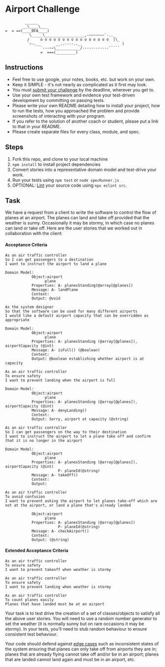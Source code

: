 Airport Challenge
=================

```
         ______
        __\____\___
=  = ==(____DFA____)
           \_____\__________________,-~~~~~~~`-.._
          /     o o o o o o o o o o o o o o o o  |\_
          `~-.__       __..----..__                  )
                `---~~\___________/------------`````
                =  ===(_________)

```

Instructions
---------

* Feel free to use google, your notes, books, etc. but work on your own.
* Keep it SIMPLE - it's not nearly as complicated as it first may look.
* You must [submit your challenge](https://airtable.com/shrUGm2T8TYCFAmjN) by the deadline, wherever you get to.
* Use your own test framework and evidence your test-driven development by committing on passing tests.
* Please write your own README detailing how to install your project, how to run the tests, how you approached the problem and provide screenshots of interacting with your program.
* If you refer to the solution of another coach or student, please put a link to that in your README.
* Please create separate files for every class, module, and spec.

Steps
-------

1. Fork this repo, and clone to your local machine
2. `npm install` to install project dependencies
3. Convert stories into a representative domain model and test-drive your work.
4. Run your tests using `npm test` or `node specRunner.js`
5. OPTIONAL: [Lint](https://eslint.org/docs/user-guide/getting-started) your source code using `npx eslint src`.

Task
-----

We have a request from a client to write the software to control the flow of planes at an airport. The planes can land and take off provided that the weather is sunny. Occasionally it may be stormy, in which case no planes can land or take off.  Here are the user stories that we worked out in collaboration with the client:

#### Acceptance Criteria
```
As an air traffic controller
So I can get passengers to a destination
I want to instruct the airport to land a plane

Domain Model: 
            Object:airport
                  plane
            Properties: A- planesStanding(@array[@planes])
            Message: A- landPlane 
            Context:
            Output: @void

As the system designer
So that the software can be used for many different airports
I would like a default airport capacity that can be overridden as appropriate

Domain Model:
            Object:airport
                  plane
            Properties: A- planesStanding (@array[@planes]), airportCapacity (@int)
            Message: A- isFull() (@boolean)
            Context:
            Output: @boolean establishing whether airport is at capacity

As an air traffic controller
To ensure safety
I want to prevent landing when the airport is full

Domain Model:
            Object:airport
                  plane
            Properties: A- planesStanding (@array[@planes]), airportCapacity (@int)
            Message: A- denyLanding()
            Context:
            Output: Sorry, airport at capacity (@string)

As an air traffic controller
So I can get passengers on the way to their destination
I want to instruct the airport to let a plane take off and confirm that it is no longer in the airport

Domain Model:
            Object:airport
                  plane
            Properties: A- planesStanding (@array[@planes]), airportCapacity (@int)
                        P- planeId(@string)  
            Message: A- takeOff() 
            Context:
            Output:

As an air traffic controller
To avoid confusion
I want to prevent asking the airport to let planes take-off which are not at the airport, or land a plane that's already landed

            Object:airport
                  plane
            Properties: A- planesStanding (@array[@planes])
                        P- planeId(@string)  
            Message: A- checkAirport() 
            Context:
            Output: (@string)

```

#### Extended Acceptance Criteria
```
As an air traffic controller
To ensure safety
I want to prevent takeoff when weather is stormy

As an air traffic controller
To ensure safety
I want to prevent landing when weather is stormy

As an air traffic controller
To count planes easily
Planes that have landed must be at an airport
```

Your task is to test drive the creation of a set of classes/objects to satisfy all the above user stories. You will need to use a random number generator to set the weather (it is normally sunny but on rare occasions it may be stormy). In your tests, you'll need to stub random behaviour to ensure consistent test behaviour.

Your code should defend against [edge cases](http://programmers.stackexchange.com/questions/125587/what-are-the-difference-between-an-edge-case-a-corner-case-a-base-case-and-a-b) such as inconsistent states of the system ensuring that planes can only take off from airports they are in; planes that are already flying cannot take off and/or be in an airport; planes that are landed cannot land again and must be in an airport, etc.
